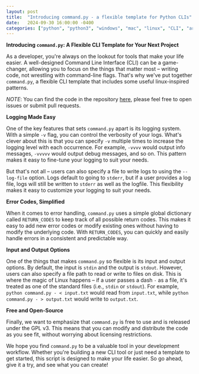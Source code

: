 ```yaml
---
layout: post
title:  "Introducing command.py - a flexible template for Python CLIs"
date:   2024-09-30 16:00:00 -0400
categories: ["python", "python3", "windows", "mac", "linux", "CLI", "argparse", "logging"]
---
```


**Introducing `command.py`: A Flexible CLI Template for Your Next Project**

As a developer, you're always on the lookout for tools that make your life easier. A well-designed Command Line Interface (CLI) can be a game-changer, allowing you to focus on the things that matter most – writing code, not wrestling with command-line flags. That's why we've put together `command.py`, a flexible CLI template that includes some useful linux-inspired patterns.

*NOTE*: You can find the code in the repository [here](https://github.com/notesofcliff/python_cli_template), please feel free to open issues or submit pull requests. 

**Logging Made Easy**

One of the key features that sets `command.py` apart is its logging system. With a simple `-v` flag, you can control the verbosity of your logs. What's clever about this is that you can specify `-v` multiple times to increase the logging level with each occurrence. For example, `-vvvv` would output info messages, `-vvvvv` would output debug messages, and so on. This pattern makes it easy to fine-tune your logging to suit your needs.

But that's not all – users can also specify a file to write logs to using the `--log-file` option. Logs default to going to `stderr`, but if a user provides a log file, logs will still be written to `stderr` as well as the logfile. This flexibility makes it easy to customize your logging to suit your needs.

**Error Codes, Simplified**

When it comes to error handling, `command.py` uses a simple global dictionary called `RETURN_CODES` to keep track of all possible return codes. This makes it easy to add new error codes or modify existing ones without having to modify the underlying code. With `RETURN_CODES`, you can quickly and easily handle errors in a consistent and predictable way.

**Input and Output Options**

One of the things that makes `command.py` so flexible is its input and output options. By default, the input is `stdin` and the output is `stdout`. However, users can also specify a file path to read or write to files on disk. This is where the magic of Linux happens – if a user passes a dash `-` as a file, it's treated as one of the standard files (i.e., `stdin` or `stdout`). For example, `python command.py - < input.txt` would read from `input.txt`, while `python command.py - > output.txt` would write to `output.txt`.

**Free and Open-Source**

Finally, we want to emphasize that `command.py` is free to use and is released under the GPL v3. This means that you can modify and distribute the code as you see fit, without worrying about licensing restrictions.

We hope you find `command.py` to be a valuable tool in your development workflow. Whether you're building a new CLI tool or just need a template to get started, this script is designed to make your life easier. So go ahead, give it a try, and see what you can create!